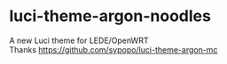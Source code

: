 # luci-theme-argon-noodles
A new Luci theme for LEDE/OpenWRT  
Thanks https://github.com/sypopo/luci-theme-argon-mc

